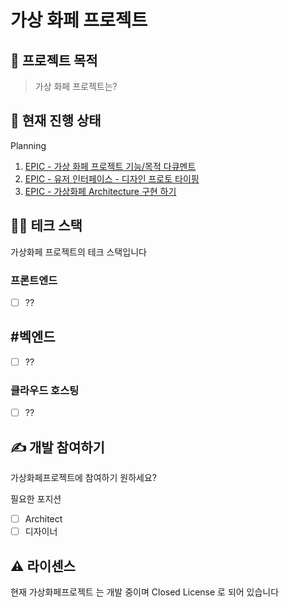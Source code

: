 # 가상 화페 프로젝트

## 🧐 프로젝트 목적

> 가상 화페 프로젝트는?
> 
> 

## 🚥 현재 진행 상태

Planning

1. [EPIC - 가상 화페 프로젝트 기능/목적 다큐멘트](https://github.com/Korean-American-IT-Association-KAITA/Digital_Currency_Platform/issues/3)
2. [EPIC - 유저 인터페이스 - 디자인 프로토 타이핑](https://github.com/Korean-American-IT-Association-KAITA/Digital_Currency_Platform/issues/2)
3. [EPIC - 가상화페 Architecture 구현 하기](https://github.com/Korean-American-IT-Association-KAITA/Digital_Currency_Platform/issues/1)

## 👨‍💻 테크 스택

가상화페 프로젝트의 테크 스택입니다

### 프론트엔드

- [ ] ??

## #벡엔드

- [ ] ??

### 클라우드 호스팅

- [ ] ??

## ✍️ 개발 참여하기

가상화페프로젝트에 참여하기 원하세요?

필요한 포지션
- [ ] Architect
- [ ] 디자이너

## ⚠️ 라이센스

현재 가상화페프로젝트 는 개발 중이며 Closed License 로 되어 있습니다
